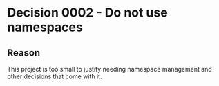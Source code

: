 # Decision 0002 - Do not use namespaces

## Reason

This project is too small to justify needing namespace management and other decisions that come with it.
